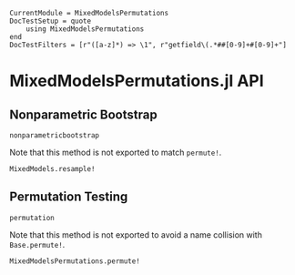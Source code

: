 ```@meta
CurrentModule = MixedModelsPermutations
DocTestSetup = quote
    using MixedModelsPermutations
end
DocTestFilters = [r"([a-z]*) => \1", r"getfield\(.*##[0-9]+#[0-9]+"]
```

# MixedModelsPermutations.jl API

## Nonparametric Bootstrap
```@docs
nonparametricbootstrap
```

Note that this method is not exported to match `permute!`.
```@docs
MixedModels.resample!
```

## Permutation Testing
```@docs
permutation
```

Note that this method is not exported to avoid a name collision with `Base.permute!`.
```@docs
MixedModelsPermutations.permute!
```
